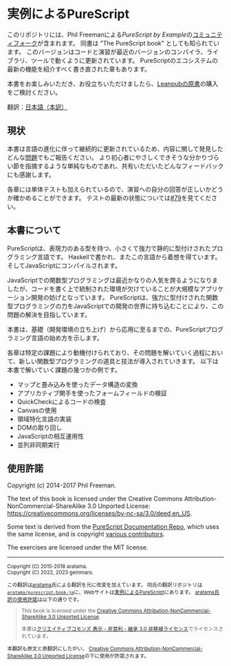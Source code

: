 # 実例によるPureScript

このリポジトリには、Phil Freemanによる*PureScript by
Example*の[コミュニティフォーク](https://github.com/purescript-contrib/purescript-book/)が含まれます。
同書は "The PureScript book" としても知られています。
このバージョンはコードと演習が最近のバージョンのコンパイラ、ライブラリ、ツールで動くように更新されています。
PureScriptのエコシステムの最新の機能を紹介すべく書き直された章もあります。

本書をお楽しみいただき、お役立ちいただけましたら、[Leanpubの原書](https://leanpub.com/purescript)の購入をご検討ください。

翻訳：[日本語（本訳）](https://gemmaro.github.io/purescript-book/)

## 現状

本書は言語の進化に伴って継続的に更新されているため、内容に関して発見したどんな[問題](https://github.com/purescript-contrib/purescript-book/issues)でもご報告ください。
より初心者にやさしくできそうな分かりづらい節を指摘するような単純なものであれ、共有いただいたどんなフィードバックにも感謝します。

各章には単体テストも加えられているので、演習への自分の回答が正しいかどうか確かめることができます。
テストの最新の状態については[#79](https://github.com/purescript-contrib/purescript-book/issues/79)を見てください。

## 本書について

PureScriptは、表現力のある型を持つ、小さくて強力で静的に型付けされたプログラミング言語です。
Haskellで書かれ、またこの言語から着想を得ています。
そしてJavaScriptにコンパイルされます。

JavaScriptでの関数型プログラミングは最近かなりの人気を誇るようになりましたが、コードを書く上で統制された環境が欠けていることが大規模なアプリケーション開発の妨げとなっています。
PureScriptは、強力に型付けされた関数型プログラミングの力をJavaScriptでの開発の世界に持ち込むことにより、この問題の解決を目指しています。

本書は、基礎（開発環境の立ち上げ）から応用に至るまでの、PureScriptプログラミング言語の始め方を示します。

各章は特定の課題により動機付けられており、その問題を解いていく過程において、新しい関数型プログラミングの道具と技法が導入されていきます。
以下は本書で解いていく課題の幾つかの例です。

- マップと畳み込みを使ったデータ構造の変換
- アプリカティブ関手を使ったフォームフィールドの検証
- QuickCheckによるコードの検査
- Canvasの使用
- 領域特化言語の実装
- DOMの取り回し
- JavaScriptの相互運用性
- 並列非同期実行

## 使用許諾

Copyright (c) 2014-2017 Phil Freeman.

The text of this book is licensed under the Creative Commons
Attribution-NonCommercial-ShareAlike 3.0 Unported License:
<https://creativecommons.org/licenses/by-nc-sa/3.0/deed.en_US>.

Some text is derived from the [PureScript Documentation
Repo](https://github.com/purescript/documentation), which uses the same
license, and is copyright [various
contributors](https://github.com/purescript/documentation/blob/master/CONTRIBUTORS.md).

The exercises are licensed under the MIT license.

- - -

<small>

Copyright (C) 2015-2018 aratama.<br>
Copyright (C) 2022, 2023 gemmaro.

この翻訳は[aratama](https://github.com/aratama)氏による翻訳を元に改変を加えています。
同氏の翻訳リポジトリは[`aratama/purescript-book-ja`](https://github.com/aratama/purescript-book-ja)に、Webサイトは[実例によるPureScript](http://aratama.github.io/purescript/)にあります。
[aratama氏訳の使用許諾](http://aratama.github.io/purescript/)は以下の通りです。

> This book is licensed under the [Creative Commons Attribution-NonCommercial-ShareAlike 3.0 Unported License](http://creativecommons.org/licenses/by-nc-sa/3.0/deed.en_US).
>
> 本書は[クリエイティブコモンズ 表示 - 非営利 - 継承 3.0 非移植ライセンス](http://creativecommons.org/licenses/by-nc-sa/3.0/deed.ja)でライセンスされています。

本翻訳も原文と原翻訳にしたがい、
[Creative Commons Attribution-NonCommercial-ShareAlike 3.0 Unported License](https://creativecommons.org/licenses/by-nc-sa/3.0/deed.en_US)の下に使用が許諾されます。

</small>